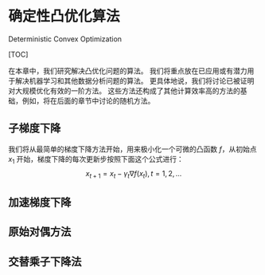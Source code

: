 # 确定性凸优化算法

Deterministic Convex Optimization

[TOC]

在本章中，我们研究解决凸优化问题的算法。 我们将重点放在已应用或有潜力用于解决机器学习和其他数据分析问题的算法。 更具体地说，我们将讨论已被证明对大规模优化有效的一阶方法。 这些方法还构成了其他计算效率高的方法的基础，例如，将在后面的章节中讨论的随机方法。

## 子梯度下降

我们将从最简单的梯度下降方法开始，用来极小化一个可微的凸函数 $f$，从初始点 $x_1$ 开始，梯度下降的每次更新步按照下面这个公式进行：
$$
x_{t+1}=x_{t}-\gamma_{t} \nabla f\left(x_{t}\right), t=1,2, \ldots
$$


## 加速梯度下降

## 原始对偶方法

## 交替乘子下降法